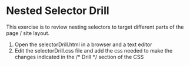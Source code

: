 # Nested Selector Drill

This exercise is to review nesting selectors to target different parts of the page / site layout.

1) Open the selectorDrill.html in a browser and a text editor
2) Edit the selectorDrill.css file and add the css needed to make the changes indicated in the /* Drill */ section of the CSS